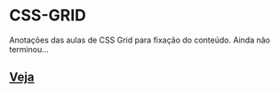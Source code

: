 # CSS-GRID
Anotações das aulas de CSS Grid para fixação do conteúdo.
Ainda não terminou...

## [Veja](https://gracibrea.github.io/CSS-GRID/index.html)
